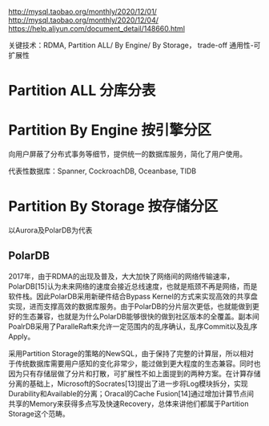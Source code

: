  
http://mysql.taobao.org/monthly/2020/12/01/
http://mysql.taobao.org/monthly/2020/12/04/
https://help.aliyun.com/document_detail/148660.html

关键技术：RDMA, Partition ALL/ By Engine/ By Storage，  trade-off 通用性-可扩展性


# Partition ALL 分库分表
    

# Partition By Engine 按引擎分区
向用户屏蔽了分布式事务等细节，提供统一的数据库服务，简化了用户使用。

代表性数据库：Spanner, CockroachDB, Oceanbase, TIDB

# Partition By Storage 按存储分区
以Aurora及PolarDB为代表

## PolarDB

2017年，由于RDMA的出现及普及，大大加快了网络间的网络传输速率，PolarDB[15]认为未来网络的速度会接近总线速度，也就是瓶颈不再是网络，而是软件栈。因此PolarDB采用新硬件结合Bypass Kernel的方式来实现高效的共享盘实现，进而支撑高效的数据库服务。由于PolarDB的分片层次更低，也就能做到更好的生态兼容，也就是为什么PolarDB能够很快的做到社区版本的全覆盖。副本间PoalrDB采用了ParalleRaft来允许一定范围内的乱序确认，乱序Commit以及乱序Apply。


采用Partition Storage的策略的NewSQL，由于保持了完整的计算层，所以相对于传统数据库需要用户感知的变化非常少，能过做到更大程度的生态兼容。同时也因为只有存储层做了分片和打散，可扩展性不如上面提到的两种方案。在计算存储分离的基础上，Microsoft的Socrates[13]提出了进一步将Log模块拆分，实现Durability和Available的分离；Oracal的Cache Fusion[14]通过增加计算节点间共享的Memory来获得多点写及快速Recovery，总体来讲他们都属于Partition Storage这个范畴。